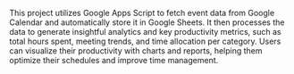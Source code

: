This project utilizes Google Apps Script to fetch event data from Google Calendar and automatically store it in Google Sheets. It then processes the data to generate insightful analytics and key productivity metrics, such as total hours spent, meeting trends, and time allocation per category. Users can visualize their productivity with charts and reports, helping them optimize their schedules and improve time management.

